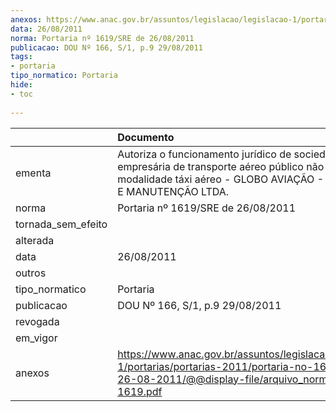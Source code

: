 ```yaml
---
anexos: https://www.anac.gov.br/assuntos/legislacao/legislacao-1/portarias/portarias-2011/portaria-no-1619-sre-de-26-08-2011/@@display-file/arquivo_norma/PA2011-1619.pdf
data: 26/08/2011
norma: Portaria nº 1619/SRE de 26/08/2011
publicacao: DOU Nº 166, S/1, p.9 29/08/2011
tags:
- portaria
tipo_normatico: Portaria
hide: 
- toc 
 
---
```


|                    | Documento                                                                                                                                                                  |
|:-------------------|:---------------------------------------------------------------------------------------------------------------------------------------------------------------------------|
| ementa             | Autoriza o funcionamento jurídico de sociedade empresária de transporte aéreo público não-regular na modalidade táxi aéreo - GLOBO AVIAÇÃO - TÁXI AÉREO E MANUTENÇÃO LTDA. |
| norma              | Portaria nº 1619/SRE de 26/08/2011                                                                                                                                         |
| tornada_sem_efeito |                                                                                                                                                                            |
| alterada           |                                                                                                                                                                            |
| data               | 26/08/2011                                                                                                                                                                 |
| outros             |                                                                                                                                                                            |
| tipo_normatico     | Portaria                                                                                                                                                                   |
| publicacao         | DOU Nº 166, S/1, p.9 29/08/2011                                                                                                                                            |
| revogada           |                                                                                                                                                                            |
| em_vigor           |                                                                                                                                                                            |
| anexos             | https://www.anac.gov.br/assuntos/legislacao/legislacao-1/portarias/portarias-2011/portaria-no-1619-sre-de-26-08-2011/@@display-file/arquivo_norma/PA2011-1619.pdf          |